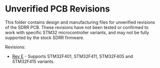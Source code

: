 # Unverified PCB Revisions

This folder contains design and manufacturing files for unverified revisions of the SDRR PCB. These revisions have not been tested or confirmed to work with specific STM32 microcontroller variants, and may not be fully supported by the stock SDRR firmware.

Revisions:

- [Rev E](./24-pin-rev-e/README.md) - Supports STM32F401, STM32F411, STM32F405 and STM32F415 variants.

